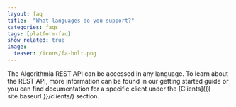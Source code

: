 ```yaml
---
layout: faq
title:  "What languages do you support?"
categories: faqs
tags: [platform-faq]
show_related: true
image:
  teaser: /icons/fa-bolt.png
---
```


The Algorithmia REST API can be accessed in any language. To learn about the REST API, more information can be found in our getting started guide or you can find documentation for a specific client under the [Clients]({{ site.baseurl }}/clients/) section.